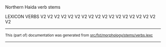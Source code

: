 
Northern Haida verb stems                       

LEXICON VERBS 
V2
V2
V2
V2
V2
V2
V2
V2
V2
V2
V2
V2
V2
V2
V2
V2 
V2
V2

* * *

<small>This (part of) documentation was generated from [src/fst/morphology/stems/verbs.lexc](https://github.com/giellalt/lang-hdn/blob/main/src/fst/morphology/stems/verbs.lexc)</small>

---

